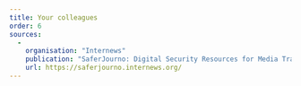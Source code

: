 ```yaml
---
title: Your colleagues
order: 6
sources:
  -
    organisation: "Internews"
    publication: "SaferJourno: Digital Security Resources for Media Trainers"
    url: https://saferjourno.internews.org/
---
```

